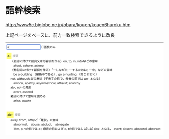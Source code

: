 # 語幹検索

http://www5c.biglobe.ne.jp/obara/kouen/kouen6huroku.htm

上記ページをベースに、前方一致検索できるように改良

![screenshot](screenshot.png)
